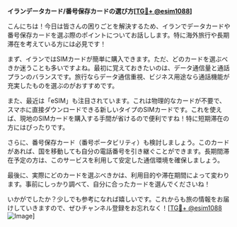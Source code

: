 **イランデータカード/番号保存カードの選び方[[TG💪+ @esim1088](https://t.me/s/esim1088)]**

こんにちは！今日は皆さんの困りごとを解決するため、イランでデータカードや番号保存カードを選ぶ際のポイントについてお話しします。特に海外旅行や長期滞在を考えている方には必見です！

まず、イランではSIMカードが簡単に購入できます。ただ、どのカードを選ぶべきか迷うことも多いですよね。最初に覚えておきたいのは、データ通信量と通話プランのバランスです。旅行ならデータ通信重視、ビジネス用途なら通話機能が充実したものを選ぶのがおすすめです。

また、最近は「eSIM」も注目されています。これは物理的なカードが不要で、スマホに直接ダウンロードできる新しいタイプのSIMカードです。これを使えば、現地のSIMカードを購入する手間が省けるので便利ですね！特に短期滞在の方にはぴったりです。

さらに、番号保存カード（番号ポータビリティ）も検討しましょう。このカードがあれば、国を移動しても自分の電話番号を引き継ぐことができます。長期間滞在予定の方は、このサービスを利用して安定した通信環境を確保しましょう。

最後に、実際にどのカードを選ぶべきかは、利用目的や滞在期間によって変わります。事前にしっかり調べて、自分に合ったカードを選んでくださいね！

いかがでしたか？少しでも参考になれば嬉しいです。これからも旅の情報をお届けしていきますので、ぜひチャンネル登録をお忘れなく！[[TG💪+ @esim1088](https://t.me/s/esim1088) ![Image](https://i.postimg.cc/Y0z9fWf4/image.png)]